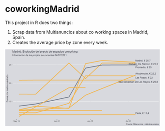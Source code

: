 # coworkingMadrid
This project in R does two things:
1. Scrap data from Multianuncios about co working spaces in Madrid, Spain.
2. Creates the average price by zone every week.

![Alt Text](lineasCoworking.png)


